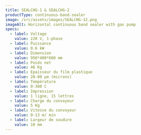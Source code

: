 ```yaml
---
title: SEALCHG-1 & SEALCHG-2
productType: continuous-band-sealer
image: /src/assets/images/SEALCHG-12.png
imageAlt: Horizontal continuous band sealer with gas pump
specs:
  - label: Voltage
    value: 220 V, 1-phase
  - label: Puissance
    value: 0.6 kW
  - label: Dimension
    value: 950*400*660 mm
  - label: Poids net
    value: 46 Kg
  - label: Epaisseur du film plastique
    value: 20-80 μm (microns)
  - label: Température
    value: 0-300 C
  - label: Impression
    value: 1 ligne, 15 lettres
  - label: Charge du convoyeur
    value: 5 Kg
  - label: Vitesse du convoyeur
    value: 0-13 m/ min
  - label: Largeur de soudure
    value: 10 mm
---
```

